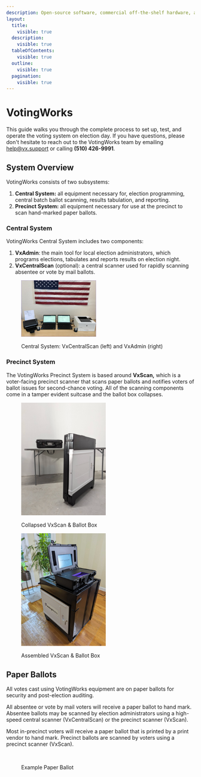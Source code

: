 ```yaml
---
description: Open-source software, commercial off-the-shelf hardware, and paper ballots.
layout:
  title:
    visible: true
  description:
    visible: true
  tableOfContents:
    visible: true
  outline:
    visible: true
  pagination:
    visible: true
---
```


# VotingWorks

This guide walks you through the complete process to set up, test, and operate the voting system on election day. If you have questions, please don't hesitate to reach out to the VotingWorks team by emailing [help@vx.support](mailto:help@vx.support) or calling **(510) 426-9991**.

## System Overview

VotingWorks consists of two subsystems:

1. **Central System:** all equipment necessary for, election programming, central batch ballot scanning, results tabulation, and reporting.
2. **Precinct System:** all equipment necessary for use at the precinct to scan hand-marked paper ballots.

### Central System

VotingWorks Central System includes two components:

1. **VxAdmin**: the main tool for local election administrators, which programs elections, tabulates and reports results on election night.
2. **VxCentralScan** (optional): a central scanner used for rapidly scanning absentee or vote by mail ballots.

<figure><img src=".gitbook/assets/image (26).png" alt="" width="200"><figcaption><p>Central System: VxCentralScan (left) and VxAdmin (right)</p></figcaption></figure>

### Precinct System

The VotingWorks Precinct System is based around **VxScan,** which is a voter-facing precinct scanner that scans paper ballots and notifies voters of ballot issues for second-chance voting. All of the scanning components come in a tamper evident suitcase and the ballot box collapses.

<div>

<figure><img src=".gitbook/assets/system collapsed.png" alt="" width="226"><figcaption><p>Collapsed VxScan &#x26; Ballot Box</p></figcaption></figure>

 

<figure><img src=".gitbook/assets/system setuup.png" alt="" width="226"><figcaption><p>Assembled VxScan &#x26; Ballot Box</p></figcaption></figure>

</div>

## Paper Ballots

All votes cast using VotingWorks equipment are on paper ballots for security and post-election auditing.&#x20;

All absentee or vote by mail voters will receive a paper ballot to hand mark. Absentee ballots may be scanned by election administrators using a high-speed central scanner (VxCentralScan) or the precinct scanner (VxScan).

Most in-precinct voters will receive a paper ballot that is printed by a print vendor to hand mark. Precinct ballots are scanned by voters using a precinct scanner (VxScan).&#x20;

<figure><img src=".gitbook/assets/Screenshot 2023-12-19 at 7.53.02 PM.png" alt="" width="361"><figcaption><p>Example Paper Ballot</p></figcaption></figure>

